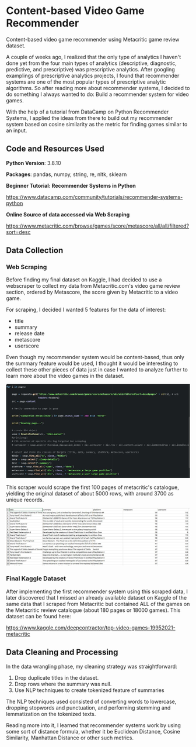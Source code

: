 # Content-based Video Game Recommender
Content-based video game recommender using Metacritic game review dataset.

A couple of weeks ago, I realized that the only type of analytics I haven't done yet from the four main types of analytics (descriptive, diagnostic, predictive, and prescriptive) was prescriptive analytics. After googling examplings of prescriptive analytics projects, I found that recommender systems are one of the most popular types of prescriptive analytic algorithms. So after reading more about recommender systems, I decided to do something I always wanted to do: Build a recommender system for video games.

With the help of a tutorial from DataCamp on Python Recommender Systems, I applied the ideas from there to build out my recommender system based on cosine similarity as the metric for finding games similar to an input.

## Code and Resources Used

**Python Version**: 3.8.10

**Packages**: pandas, numpy, string, re, nltk, sklearn

**Beginner Tutorial: Recommender Systems in Python**

https://www.datacamp.com/community/tutorials/recommender-systems-python

**Online Source of data accessed via Web Scraping**

https://www.metacritic.com/browse/games/score/metascore/all/all/filtered?sort=desc

## Data Collection

### Web Scraping

Before finding my final dataset on Kaggle, I had decided to use a webscraper to collect my data from Metacritic.com's video game review section, ordered by Metascore, the score given by Metacritic to a video game.

For scraping, I decided I wanted 5 features for the data of interest: 

- title
- summary
- release date
- metascore
- userscore

Even though my recommender system would be content-based, thus only the summary feature would be used, I thought it would be interesting to collect these other pieces of data just in case I wanted to analyze further to learn more about the video games in the dataset. 

![alt text](https://github.com/MarcelinoV/video-game-recommender/blob/master/Images/web-scraper-snap.jpg "Key part of web-scraping code: lines 42-47 are html that contain desired features.")

This scraper would scrape the first 100 pages of metacritic's catalogue, yielding the original dataset of about 5000 rows, with around 3700 as unique records.

![alt text](https://github.com/MarcelinoV/video-game-recommender/blob/master/Images/scraped-data-snap.jpg "snapshot of scraped data")

### Final Kaggle Dataset

After implementing the first recommender system using this scraped data, I later discovered that I missed an already available dataset on Kaggle of the same data that I scraped from Metacritic but contained ALL of the games on the Metacritic review catalogue (about 180 pages or 18000 games). This dataset can be found here:

https://www.kaggle.com/deepcontractor/top-video-games-19952021-metacritic

## Data Cleaning and Processing

In the data wrangling phase, my cleaning strategy was straightforward:

1. Drop duplicate titles in the dataset.
2. Drop rows where the summary was null.
3. Use NLP techniques to create tokenized feature of summaries

The NLP techniques used consisted of converting words to lowercase, dropping stopwords and punctuation, and performing stemming and lemmatization on the tokenized texts.



Reading more into it, I learned that recommender systems work by using some sort of distance formula, whether it be Euclidean Distance, Cosine Similarity, Manhattan Distance or other such metrics. 
